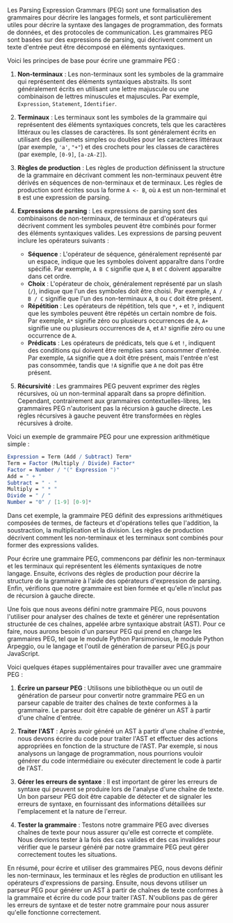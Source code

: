 Les Parsing Expression Grammars (PEG) sont une formalisation des grammaires pour décrire les langages formels, et sont particulièrement utiles pour décrire la syntaxe des langages de programmation, des formats de données, et des protocoles de communication. Les grammaires PEG sont basées sur des expressions de parsing, qui décrivent comment un texte d'entrée peut être décomposé en éléments syntaxiques.

Voici les principes de base pour écrire une grammaire PEG :

1.  **Non-terminaux** : Les non-terminaux sont les symboles de la grammaire qui représentent des éléments syntaxiques abstraits. Ils sont généralement écrits en utilisant une lettre majuscule ou une combinaison de lettres minuscules et majuscules. Par exemple, `Expression`, `Statement`, `Identifier`.
    
2.  **Terminaux** : Les terminaux sont les symboles de la grammaire qui représentent des éléments syntaxiques concrets, tels que les caractères littéraux ou les classes de caractères. Ils sont généralement écrits en utilisant des guillemets simples ou doubles pour les caractères littéraux (par exemple, `'a'`, `"+"`) et des crochets pour les classes de caractères (par exemple, `[0-9]`, `[a-zA-Z]`).
    
3.  **Règles de production** : Les règles de production définissent la structure de la grammaire en décrivant comment les non-terminaux peuvent être dérivés en séquences de non-terminaux et de terminaux. Les règles de production sont écrites sous la forme `A <- B`, où `A` est un non-terminal et `B` est une expression de parsing.
    
4.  **Expressions de parsing** : Les expressions de parsing sont des combinaisons de non-terminaux, de terminaux et d'opérateurs qui décrivent comment les symboles peuvent être combinés pour former des éléments syntaxiques valides. Les expressions de parsing peuvent inclure les opérateurs suivants :
    
    -   **Séquence** : L'opérateur de séquence, généralement représenté par un espace, indique que les symboles doivent apparaître dans l'ordre spécifié. Par exemple, `A B C` signifie que `A`, `B` et `C` doivent apparaître dans cet ordre.
    -   **Choix** : L'opérateur de choix, généralement représenté par un slash (`/`), indique que l'un des symboles doit être choisi. Par exemple, `A / B / C` signifie que l'un des non-terminaux `A`, `B` ou `C` doit être présent.
    -   **Répétition** : Les opérateurs de répétition, tels que `*`, `+` et `?`, indiquent que les symboles peuvent être répétés un certain nombre de fois. Par exemple, `A*` signifie zéro ou plusieurs occurrences de `A`, `A+` signifie une ou plusieurs occurrences de `A`, et `A?` signifie zéro ou une occurrence de `A`.
    -   **Prédicats** : Les opérateurs de prédicats, tels que `&` et `!`, indiquent des conditions qui doivent être remplies sans consommer d'entrée. Par exemple, `&A` signifie que `A` doit être présent, mais l'entrée n'est pas consommée, tandis que `!A` signifie que `A` ne doit pas être présent.

5.  **Récursivité** : Les grammaires PEG peuvent exprimer des règles récursives, où un non-terminal apparaît dans sa propre définition. Cependant, contrairement aux grammaires contextuelles-libres, les grammaires PEG n'autorisent pas la récursion à gauche directe. Les règles récursives à gauche peuvent être transformées en règles récursives à droite.

Voici un exemple de grammaire PEG pour une expression arithmétique simple :
```mathematica
Expression = Term (Add / Subtract) Term*
Term = Factor (Multiply / Divide) Factor*
Factor = Number / "(" Expression ")"
Add = " + "
Subtract = " - "
Multiply = " * "
Divide = " / "
Number = "0" / [1-9] [0-9]*
```
Dans cet exemple, la grammaire PEG définit des expressions arithmétiques composées de termes, de facteurs et d'opérations telles que l'addition, la soustraction, la multiplication et la division. Les règles de production décrivent comment les non-terminaux et les terminaux sont combinés pour former des expressions valides.

Pour écrire une grammaire PEG, commencons par définir les non-terminaux et les terminaux qui représentent les éléments syntaxiques de notre langage. Ensuite, écrivons des règles de production pour décrire la structure de la grammaire à l'aide des opérateurs d'expression de parsing. Enfin, vérifions que notre grammaire est bien formée et qu'elle n'inclut pas de récursion à gauche directe.

Une fois que nous aveons défini notre grammaire PEG, nous pouvons l'utiliser pour analyser des chaînes de texte et générer une représentation structurée de ces chaînes, appelée arbre syntaxique abstrait (AST). Pour ce faire, nous aurons besoin d'un parseur PEG qui prend en charge les grammaires PEG, tel que le module Python Parsimonious, le module Python Arpeggio, ou le langage et l'outil de génération de parseur PEG.js pour JavaScript.

Voici quelques étapes supplémentaires pour travailler avec une grammaire PEG :

1.  **Écrire un parseur PEG** : Utilisons une bibliothèque ou un outil de génération de parseur pour convertir notre grammaire PEG en un parseur capable de traiter des chaînes de texte conformes à la grammaire. Le parseur doit être capable de générer un AST à partir d'une chaîne d'entrée.
    
2.  **Traiter l'AST** : Après avoir généré un AST à partir d'une chaîne d'entrée, nous devons écrire du code pour traiter l'AST et effectuer des actions appropriées en fonction de la structure de l'AST. Par exemple, si nous analysons un langage de programmation, nous pourrions vouloir générer du code intermédiaire ou exécuter directement le code à partir de l'AST.
    
3.  **Gérer les erreurs de syntaxe** : Il est important de gérer les erreurs de syntaxe qui peuvent se produire lors de l'analyse d'une chaîne de texte. Un bon parseur PEG doit être capable de détecter et de signaler les erreurs de syntaxe, en fournissant des informations détaillées sur l'emplacement et la nature de l'erreur.
    
4.  **Tester la grammaire** : Testons notre grammaire PEG avec diverses chaînes de texte pour nous assurer qu'elle est correcte et complète. Nous devrions tester à la fois des cas valides et des cas invalides pour vérifier que le parseur généré par notre grammaire PEG peut gérer correctement toutes les situations.
    

En résumé, pour écrire et utiliser des grammaires PEG, nous devons définir les non-terminaux, les terminaux et les règles de production en utilisant les opérateurs d'expressions de parsing. Ensuite, nous devons utiliser un parseur PEG pour générer un AST à partir de chaînes de texte conformes à la grammaire et écrire du code pour traiter l'AST. N'oublions pas de gérer les erreurs de syntaxe et de tester notre grammaire pour nous assurer qu'elle fonctionne correctement.